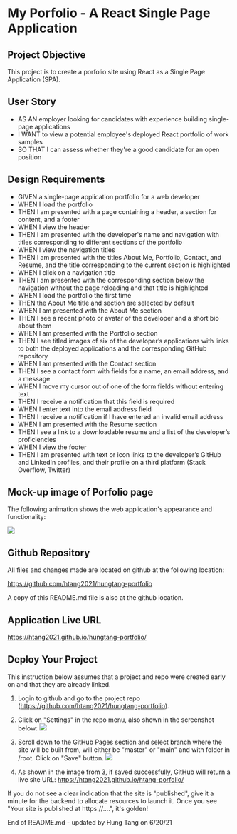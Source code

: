 # My Porfolio - A React Single Page Application

## Project Objective
This project is to create a porfolio site using React as a Single Page Application (SPA).  

## User Story
- AS AN employer looking for candidates with experience building single-page applications
- I WANT to view a potential employee's deployed React portfolio of work samples
- SO THAT I can assess whether they're a good candidate for an open position

## Design Requirements
- GIVEN a single-page application portfolio for a web developer
- WHEN I load the portfolio
- THEN I am presented with a page containing a header, a section for content, and a footer
- WHEN I view the header
- THEN I am presented with the developer's name and navigation with titles corresponding to different sections of the portfolio
- WHEN I view the navigation titles
- THEN I am presented with the titles About Me, Portfolio, Contact, and Resume, and the title corresponding to the current section is highlighted
- WHEN I click on a navigation title
- THEN I am presented with the corresponding section below the navigation without the page reloading and that title is highlighted
- WHEN I load the portfolio the first time
- THEN the About Me title and section are selected by default
- WHEN I am presented with the About Me section
- THEN I see a recent photo or avatar of the developer and a short bio about them
- WHEN I am presented with the Portfolio section
- THEN I see titled images of six of the developer’s applications with links to both the deployed applications and the corresponding GitHub repository
- WHEN I am presented with the Contact section
- THEN I see a contact form with fields for a name, an email address, and a message
- WHEN I move my cursor out of one of the form fields without entering text
- THEN I receive a notification that this field is required
- WHEN I enter text into the email address field
- THEN I receive a notification if I have entered an invalid email address
- WHEN I am presented with the Resume section
- THEN I see a link to a downloadable resume and a list of the developer’s proficiencies
- WHEN I view the footer
- THEN I am presented with text or icon links to the developer’s GitHub and LinkedIn profiles, and their profile on a third platform (Stack Overflow, Twitter) 

## Mock-up image of Porfolio page
The following animation shows the web application's appearance and functionality:

![](assets/docs/02-advanced-css-homework-demo-1.gif)

## Github Repository
All files and changes made are located on github at the following location:

https://github.com/htang2021/hungtang-portfolio

A copy of this README.md file is also at the github location.

## Application Live URL
https://htang2021.github.io/hungtang-portfolio/

## Deploy Your Project

This instruction below assumes that a project and repo were created early on and that they are already linked.
1. Login to github and go to the project repo (https://github.com/htang2021/hungtang-portfolio).

2. Click on "Settings" in the repo menu, also shown in the screenshot below:
![](assets/docs/repo-settings.png)

3. Scroll down to the GitHub Pages section and select branch where the site will be built from, will either be "master" or "main" and with folder in /root.  Click on "Save" button.
![](assets/docs/htang-porfolio-deploy.png)

4. As shown in the image from 3, if saved successfully, GitHub will return a live site URL:
https://htang2021.github.io/htang-porfolio/

If you do not see a clear indication that the site is "published", give it a minute for the backend to allocate resources to launch it.  Once you see "Your site is published at https://....", it's golden!

End of README.md - updated by Hung Tang on 6/20/21